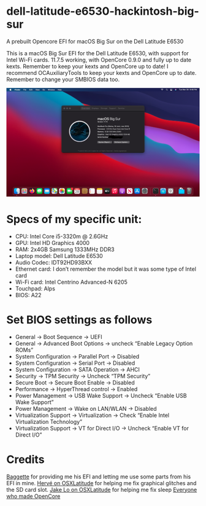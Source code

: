 # dell-latitude-e6530-hackintosh-big-sur
A prebuilt Opencore EFI for macOS Big Sur on the Dell Latitude E6530

This is a macOS Big Sur EFI for the Dell Latitude E6530, with support for Intel Wi-Fi cards. 11.7.5 working, with OpenCore 0.9.0 and fully up to date kexts. Remember to keep your kexts and OpenCore up to date! I recommend OCAuxiliaryTools to keep your kexts and OpenCore up to date. Remember to change your SMBIOS data too. 

![Screenshot](https://github.com/Lost-Entrepreneur439/dell-latitude-e6530-hackintosh-big-sur/blob/main/Screen%20Shot%202023-03-28%20at%209.48.30%20PM.png)

# Specs of my specific unit:
* CPU: Intel Core i5-3320m @ 2.6GHz
* GPU: Intel HD Graphics 4000
* RAM: 2x4GB Samsung 1333MHz DDR3
* Laptop model: Dell Latitude E6530
* Audio Codec: IDT92HD93BXX
* Ethernet card: I don’t remember the model but it was some type of Intel card
* Wi-Fi card: Intel Centrino Advanced-N 6205
* Touchpad: Alps
* BIOS: A22

# Set BIOS settings as follows
* General -> Boot Sequence -> UEFI
* General -> Advanced Boot Options -> uncheck “Enable Legacy Option ROMs”
* System Configuration -> Parallel Port -> Disabled
* System Configuration -> Serial Port -> Disabled
* System Configuration -> SATA Operation -> AHCI
* Security -> TPM Security -> Uncheck “TPM Security”
* Secure Boot -> Secure Boot Enable -> Disabled
* Performance -> HyperThread control -> Enabled
* Power Management -> USB Wake Support -> Uncheck “Enable USB Wake Support”
* Power Management -> Wake on LAN/WLAN -> Disabled
* Virtualization Support -> Virtualization -> Check “Enable Intel Virtualization Technology”
* Virtualization Support -> VT for Direct I/O -> Uncheck “Enable VT for Direct I/O”

# Credits

[Baggette](https://github.com/Baggette) for providing me his EFI and letting me use some parts from his EFI in mine.
[Hervé on OSXLatitude](https://osxlatitude.com/profile/4953-herv%C3%A9/) for helping me fix graphical glitches and the SD card slot.
[Jake Lo on OSXLatitude](https://osxlatitude.com/profile/1549-jake-lo/) for helping me fix sleep
[Everyone who made OpenCore](https://github.com/acidanthera/OpenCorePkg)
